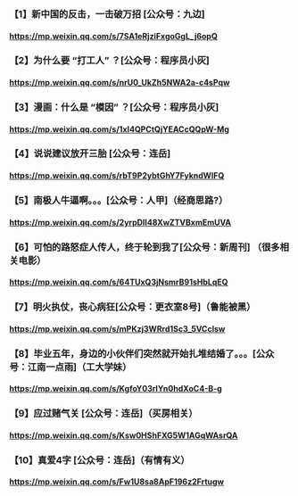### 【1】新中国的反击，一击破万招 [公众号：九边]
#### https://mp.weixin.qq.com/s/7SA1eRjziFxgoGgL_j6opQ

### 【2】为什么要 “打工人” ？[公众号：程序员小灰]
#### https://mp.weixin.qq.com/s/nrU0_UkZh5NWA2a-c4sPqw

### 【3】漫画：什么是 “模因” ？[公众号：程序员小灰]
#### https://mp.weixin.qq.com/s/1xI4QPCtQjYEACcQQpW-Mg

### 【4】说说建议放开三胎 [公众号：连岳]
#### https://mp.weixin.qq.com/s/rbT9P2ybtGhY7FykndWlFQ

### 【5】南极人牛逼啊。。。[公众号：人甲]（经商思路?）
#### https://mp.weixin.qq.com/s/2yrpDII48XwZTVBxmEmUVA

### 【6】可怕的路怒症人传人，终于轮到我了[公众号：新周刊] （很多相关电影）
#### https://mp.weixin.qq.com/s/64TUxQ3jNsmrB91sHbLqEQ

### 【7】明火执仗，丧心病狂[公众号：更衣室8号]（鲁能被黑）
#### https://mp.weixin.qq.com/s/mPKzj3WRrd1Sc3_5VCclsw

### 【8】毕业五年，身边的小伙伴们突然就开始扎堆结婚了。。。[公众号：江南一点雨]（工大学妹）
#### https://mp.weixin.qq.com/s/KgfoY03rlYn0hdXoC4-B-g

### 【9】应过赌气关 [公众号：连岳]（买房相关）
#### https://mp.weixin.qq.com/s/Ksw0HShFXG5W1AGqWAsrQA

### 【10】真爱4字 [公众号：连岳]（有情有义）
#### https://mp.weixin.qq.com/s/Fw1U8sa8ApF196z2Frtugw

